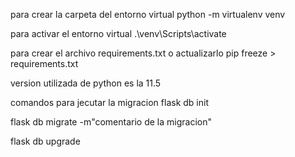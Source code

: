 
para crear la carpeta del entorno virtual
python -m virtualenv venv

para activar el entorno virtual
.\venv\Scripts\activate

para crear el archivo requirements.txt o actualizarlo
pip freeze > requirements.txt

version utilizada de python es la 11.5

comandos para jecutar la migracion 
flask db init 


flask db migrate -m"comentario de la migracion"

flask db upgrade

